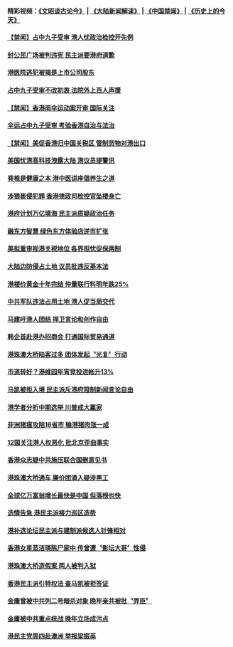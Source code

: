#### 精彩视频：[《文昭谈古论今》](https://github.com/gfw-breaker/wenzhao/blob/master/README.md?t=11210031) | [《大陆新闻解读》](https://github.com/gfw-breaker/ntdtv-comedy/blob/master/README.md?t=11210031) | [《中国禁闻》](https://github.com/gfw-breaker/ntdtv-news/blob/master/README.md?t=11210031) | [《历史上的今天》](https://github.com/gfw-breaker/today-in-history/blob/master/README.md?t=11210031) 

#### [【禁闻】占中九子受审 港人忧政治检控开先例](../pages/news205/a1400130.md?t=11210031) 

#### [封公民广场被判违宪 民主派要港府道歉](../pages/news205/a1400129.md?t=11210031) 

#### [港医院逃犯被揭是上市公司股东](../pages/news205/a1400103.md?t=11210031) 

#### [占中九子受审不改初衷 法院外上百人声援](../pages/news205/a1399956.md?t=11210031) 

#### [【禁闻】香港雨伞运动案开审 国际关注](../pages/news205/a1399991.md?t=11210031) 

#### [伞运占中九子受审 考验香港自治与法治](../pages/news205/a1399973.md?t=11210031) 

#### [【禁闻】美促香港归中国关税区 管制货物对港出口](../pages/news205/a1399861.md?t=11210031) 

#### [美国忧港高科技洩露大陆 港议员提警讯](../pages/news205/a1399858.md?t=11210031) 

#### [脊椎是健康之本 港中医讲座倡养生之道](../pages/news205/a1399855.md?t=11210031) 

#### [涉猥亵侵犯罪 香港律政司检控官坠楼身亡](../pages/news205/a1399724.md?t=11210031) 

#### [港府计划万亿填海 民主派质疑政治任务](../pages/news205/a1399639.md?t=11210031) 

#### [融东方智慧 绿色东方体验店逆市扩张](../pages/news205/a1399611.md?t=11210031) 

#### [美拟重审视港关税地位 各界担忧促保两制](../pages/news205/a1399503.md?t=11210031) 

#### [大陆边防侵占土地 议员批违反基本法](../pages/news205/a1399365.md?t=11210031) 

#### [港楼价黄金十年完结 仲量联行料明年跌25%](../pages/news205/a1399337.md?t=11210031) 

#### [中共军队违法占用土地 港人促当局交代](../pages/news205/a1399200.md?t=11210031) 

#### [马建吁港人团结 捍卫言论和创作自由](../pages/news205/a1399160.md?t=11210031) 

#### [韩企首赴港办招商会 打通国际贸易通道](../pages/news205/a1399063.md?t=11210031) 

#### [港珠澳大桥陆客过多 团体发起〝光复〞行动](../pages/news205/a1398947.md?t=11210031) 

#### [市道转好？港维园年宵竞投进帐升13%](../pages/news205/a1398859.md?t=11210031) 

#### [马凯被拒入境 民主派斥港府箝制新闻言论自由](../pages/news205/a1398738.md?t=11210031) 

#### [港学者分析中期选举 川普成大赢家](../pages/news205/a1398594.md?t=11210031) 

#### [非洲猪瘟攻陷16省市 输港猪肉涨一成](../pages/news205/a1398584.md?t=11210031) 

#### [12国关注港人权恶化 批北京歪曲事实](../pages/news205/a1398457.md?t=11210031) 

#### [香港众志疑中共施压联合国删意见书](../pages/news205/a1398312.md?t=11210031) 

#### [港珠澳大桥通车 廉价团涌入疑涉黑工](../pages/news205/a1398166.md?t=11210031) 

#### [全球亿万富翁增长最快是中国 但落榜也快](../pages/news205/a1398045.md?t=11210031) 

#### [选情告急 港民主派接力巡区造势](../pages/news205/a1398043.md?t=11210031) 

#### [港补选论坛民主派与建制派候选人针锋相对](../pages/news205/a1397971.md?t=11210031) 

#### [香港女星蓝洁瑛陈尸家中 传曾遭〝影坛大哥〞性侵](../pages/news205/a1397934.md?t=11210031) 

#### [港珠澳大桥造假案 两人被判入狱](../pages/news205/a1397897.md?t=11210031) 

#### [香港民主派引特权法 查马凯被拒签证](../pages/news205/a1397789.md?t=11210031) 

#### [金庸曾被中共列二号暗杀对象 晚年亲共被批〝弄臣〞](../pages/news205/a1397752.md?t=11210031) 

#### [金庸被中共重点统战 晚年立场成污点](../pages/news205/a1397648.md?t=11210031) 

#### [港民主党周四赴澳洲 举报梁振英](../pages/news205/a1397570.md?t=11210031) 

